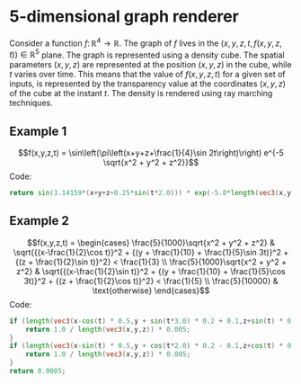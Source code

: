 # 5-dimensional graph renderer
Consider a function $f\colon\mathbb{R}^4 \to \mathbb{R}$. The graph of $f$
lives in the $(x,y,z,t,f(x,y,z,t)) \in \mathbb{R}^5$ plane.
The graph is represented using a density cube.
The spatial parameters $(x,y,z)$ are represented at the position
$(x,y,z)$ in the cube, while $t$ varies over time.
This means that the value of $f(x,y,z,t)$ for a given set of inputs,
is represented by the transparency value at the coordinates $(x,y,z)$ of the cube at the instant $t$.
The density is rendered using ray marching techniques.

## Example 1

$$f(x,y,z,t) = \sin\left(\pi\left(x+y+z+\frac{1}{4}\sin 2t\right)\right) e^{-5 \sqrt{x^2 + y^2 + z^2}}$$
Code:
```glsl
return sin(3.14159*(x+y+z+0.25*sin(t*2.0))) * exp(-5.0*length(vec3(x,y,z)));
```

## Example 2

$$f(x,y,z,t) = \begin{cases}
    \frac{5}{1000}\sqrt{x^2 + y^2 + z^2} & \sqrt{{(x-\frac{1}{2}\cos t)}^2 + {(y + \frac{1}{10} + \frac{1}{5}\sin 3t)}^2 + {(z + \frac{1}{2}\sin t)}^2} < \frac{1}{3} \\
    \frac{5}{1000}\sqrt{x^2 + y^2 + z^2} & \sqrt{{(x-\frac{1}{2}\sin t)}^2 + {(y + \frac{1}{10} + \frac{1}{5}\cos 3t)}^2 + {(z + \frac{1}{2}\cos t)}^2} < \frac{1}{5} \\
    \frac{5}{10000} & \text{otherwise}
\end{cases}$$
Code:
```glsl
if (length(vec3(x-cos(t) * 0.5,y + sin(t*3.0) * 0.2 + 0.1,z+sin(t) * 0.5)) < 0.3) {
    return 1.0 / length(vec3(x,y,z)) * 0.005;
}
if (length(vec3(x-sin(t) * 0.5,y + cos(t*2.0) * 0.2 - 0.1,z+cos(t) * 0.5)) < 0.2) {
    return 1.0 / length(vec3(x,y,z)) * 0.005;
}
return 0.0005;
```
